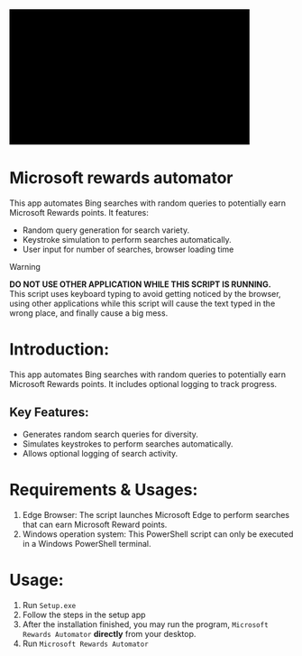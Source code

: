 <IMG style="margin-left: auto;margin-right: auto;" SRC="https://github.com/max9836/microsoft-rewards-automator/blob/326d327a16e31beedcccefd039100c18cebe2468/Microsoft%20Rewards%20Automator%20v.5.0.0.gif">

# Microsoft rewards automator
This app automates Bing searches with random queries to potentially earn Microsoft Rewards points. It features:

* Random query generation for search variety.
* Keystroke simulation to perform searches automatically.
* User input for number of searches, browser loading time

> [!WARNING]
> **DO NOT USE OTHER APPLICATION WHILE THIS SCRIPT IS RUNNING.** <br>
> This script uses keyboard typing to avoid getting noticed by the browser, using other applications while this script will cause the text typed in the wrong place, and finally cause a big mess.

# Introduction:
This app automates Bing searches with random queries to potentially earn Microsoft Rewards points. It includes optional logging to track progress.

## Key Features:
* Generates random search queries for diversity.
* Simulates keystrokes to perform searches automatically.
* Allows optional logging of search activity.

# Requirements & Usages:

1. Edge Browser: The script launches Microsoft Edge to perform searches that can earn Microsoft Reward points.
2. Windows operation system: This PowerShell script can only be executed in a Windows PowerShell terminal.

# Usage:
1. Run `Setup.exe`
2. Follow the steps in the setup app
3. After the installation finished, you may run the program, `Microsoft Rewards Automator` <b>directly</b> from your desktop.
4. Run `Microsoft Rewards Automator`
